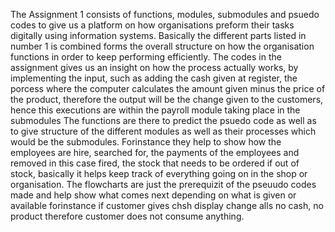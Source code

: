 The Assignment 1 consists of functions, modules, submodules and psuedo codes to give us a platform on how organisations preform their tasks digitally using information systems.
Basically the different parts listed in number 1 is combined forms the overall structure on how the organisation functions in order to keep performing efficiently.
The codes in the assignment gives us an insight on how the process actually works, by implementing the input, such as adding the cash given at register, the porcess where the computer calculates the amount given minus the price of the product, therefore the output will be the change given to the customers, hence this executions are within the payroll module taking place in the submodules
The functions are there to predict the psuedo code as well as to give structure of the different modules as well as their processes which would be the submodules.
Forinstance they help to show how the employees are hire, searched for, the payments of the employees and removed in this case fired, the stock that needs to be ordered if out of stock, basically it helps keep track of everything going on in the shop or organisation.
The flowcharts are just the prerequizit of the pseuudo codes made and help show what comes next depending on what is given or available forinstance if customer gives chsh display change alls no cash, no product therefore customer does not consume anything.
